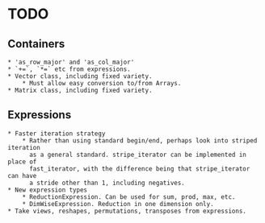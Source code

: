 # TODO

## Containers
    
    * 'as_row_major' and 'as_col_major'
    * `+=`, `*=` etc from expressions.
    * Vector class, including fixed variety.
        * Must allow easy conversion to/from Arrays.
    * Matrix class, including fixed variety.

## Expressions

    * Faster iteration strategy
        * Rather than using standard begin/end, perhaps look into striped iteration
          as a general standard. stripe_iterator can be implemented in place of
          fast_iterator, with the difference being that stripe_iterator can have
          a stride other than 1, including negatives.
    * New expression types
        * ReductionExpression. Can be used for sum, prod, max, etc.
        * DimWiseExpression. Reduction in one dimension only.
    * Take views, reshapes, permutations, transposes from expressions.
